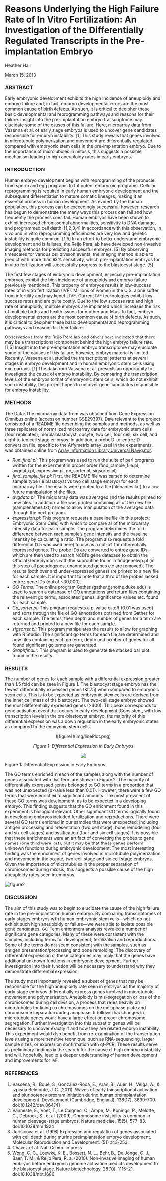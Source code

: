 # Reasons Underlying the High Failure Rate of In Vitro Fertilization: An Investigation of the Differentially Regulated Transcripts in the Pre-implantation Embryo


Heather Hall

March 15, 2013



### ABSTRACT 

Early embryonic development exhibits the high incidence of aneuploidy and embryo failure and, in fact, embryo developmental errors are the most common cause of birth defects. As such, it is critical to decipher these basic developmental and reprogramming pathways and reasons for their failure. Insight into the pre-implantation embryo transcriptome may elucidate some of the causes of this failure. Here, microarray data from Vasenna et al. of early stage embryos is used to uncover gene candidates responsible for embryo instability. [1] This study reveals that genes involved in microtubule polymerization and movement are differentially regulated compared with embryonic stem cells in the pre-implantation embryo. Due to the importance of microtubules in mitosis, this suggests a possible mechanism leading to high aneuploidy rates in early embryos.



### INTRODUCTION 
Human embryo development begins with reprogramming of the pronuclei from sperm and egg programs to totipotent embryonic programs. Cellular reprogramming is required in early human embryonic development and the subsequent differentiation to mature somatic lineages, making it an essential process in human development. As evident by the human population, this process can be exceedingly successful; however, research has begun to demonstrate the many ways this process can fail and how frequently the process does fail. Human embryos have been shown to exhibit increased chromosomal abnormalities, sensitivity to DNA damage, and programmed cell death. [1,2,3,4]  In accordance with this observation, in vivo and in vitro reprogramming efficiencies are very low and genetic instability is quite common. [1,5] In an effort to better understand embryonic development and is failures, the Reijo Pera lab have developed non-invasive imaging methods for predicting successful embryos. [5] By observing timescales for various cell division events, the imaging method is able to predict with more than 93% sensitivity, which pre-implantation embryos for in vitro fertilization will successfully progress to the blastocyst stage. [5]

The first few stages of embryonic development, especially pre-implantation embryos, exhibit the high incidence of aneuploidy and embryo failure previously mentioned. This property of embryos results in low-success rates of in vitro fertilization (IVF). Millions of women in the U.S. alone suffer from infertility and may benefit IVF. Current IVF technologies exhibit low success rates and are quite costly. Due to the low success rate and high rate of aneuploidy, multiple embryos are implanted which increases the risk of multiple births and health issues for mother and fetus. In fact, embryo developmental errors are the most common cause of birth defects. As such, it is critical to decipher these basic developmental and reprogramming pathways and reasons for their failure. 

Observations from the Reijo Pera lab and others have indicated that there may be a transcriptional component behind the high embryo failure rate. [1,5] Insight into the pre-implantation embryo transcriptome may elucidate some of the causes of this failure; however, embryo material is limited. Recently, Vassena et al. studied the transcriptional patterns at several stages in embryo development and in human embryonic stem cells using microarrays. [1] The data from Vassena et al. presents an opportunity to investigate the cause of embryo instability. By comparing the transcription levels of the embryos to that of embryonic stem cells, which do not exhibit such instability, this project hopes to uncover gene candidates responsible for embryo instability.



### METHODS
The Data: The microarray data from was obtained from Gene Expression Omnibus online (accession number GSE29397). Data relevant to the project consisted of a README file describing the samples and methods, as well as three replicates of normalized microarray data for embryonic stem cells (four replicates), morula blastocyst, oocyte, two cell, four cell, six cell, and eight to ten cell stage embryos. In addition, a probeID-to-entrezID conversion file, specific to the Affymetrix array used in the experiments, was obtained online from [Array Information Library Universal Navigator](http://ailun.stanford.edu/platformAnnotation.php). 

- *Run_final.pl:* This program was used to run the suite of perl programs written for the experiment in proper order (find_sample_file.pl, avgdata.pl, expression.pl, go_sorter.pl, sigsorter.pl).
- *find_sample_file.pl:* First, the README file was parsed to determine sample type (ie blastocyst vs two cell stage embryo) for each microarray file. The results were printed to a file (filenames.txt) to allow future manipulation of the files.
- *avgdata.pl:* The microarray data was averaged and the results printed to new files. In addition, a file was printed containing all of the new file (samplenames.txt) names to allow manipulation of the averaged data through the next program.
- *expression.pl:* This program requests a baseline file (in this project: Embryonic Stem Cells) with which to compare all of the microarray intensity data for each sample. The program determines the fold difference between each sample’s gene intensity and the baseline intensity by calculating a ratio. The program also requests a fold difference (1.5 was used here) to use as a cut-off for differentially expressed genes. The probe IDs are converted to entrez gene IDs, which are then used to search NCBI’s gene database to obtain the Official Gene Symbols with the subroutine found in findgenelwp.pl (in this step all pseudogenes, unannotated genes etc are removed). The results (both over and under-expressed genes) are printed to a new file for each sample. It is important to note that a third of the probes lacked entrez gene IDs (out of ~30,000).
- *GO Terms:* The online program Gather (gather.genome.duke.edu) is used to search a database of GO annotations and return files containing the relavent go terms, associated genes, significance values etc. found for each sample.
- *Go_sorter.pl:* This program requests a p-value cutoff (0.01 was used) and sorts through the file of GO annotations obtained from Gather for each sample. The terms, their depth and number of genes for a term are returned and printed to a new file for each sample.
- *sigsorter.pl:* This program manipulates the results to allow for graphing with R Studio. The significant go terms for each file are determined and new files containing each go term, depth and number of genes for all found significant go terms are generated.
- *Graphfinal.r:* This program is used to generate the stacked bar plot found in the results



### RESULTS 
The number of genes for each sample with a differential expression greater than 1.5 fold can be seen in Figure 1. The blastocyst stage embryo has the fewest differentially expressed genes (&lt75) when compared to embryonic stem cells. This is to be expected as embryonic stem cells are derived from the inner cell mass of the blastocyst. The two-cell stage embryo showed the most differentially expressed genes (>400). This peak corresponds to gene activation event that occurs in early development. Consistent, with low transcription levels in the pre-blastocyst embryo, the majority of this differential expression was a down regulation in the early embryonic states as compared to the embryonic stem cells.

<center>
![figure1](img/linePlot.png)

*Figure 1: Differential Expression in Early Embryos*
</center>

<p align="center">
  <img src="img/linePlot.png">
  <div>Figure 1: Differential Expression in Early Embryos</div>
</p>

The GO terms enriched in each of the samples along with the number of genes associated with that term are shown in Figure 2. The majority of differentially expressed genes belonged to GO terms in a proportion that was not unexpected (p-value less than 0.01). However, there were a few GO terms that were enriched to significant amounts. The most prevalent of these GO terms was development, as to be expected in a developing embryo. This finding suggests that the GO enrichment found in this experiment is biological relevant. Other significant GO terms logically found in developing embryos included fertilization and reproductions. There were several GO terms enriched in our samples that were unexpected; including antigen processing and presentation (two cell stage), bone remodeling (four and six cell stages) and ossification (four and six cell stages). It is possible that these enrichments were an artifact of converting the probes to gene names (one third were lost), but it may be that these genes perform unknown functions during embryonic development. The most interesting finding was the enrichment of genes involved in microtubule polymerization and movement in the oocyte, two-cell stage and six-cell stage embryos. Given the importance of microtubules in the proper separation of chromosomes during mitosis, this suggests a possible cause of the high aneuploidy rates seen in embryos.


![figure2](img/stackedBar.png)


### DISCUSSION
The aim of this study was to begin to elucidate the cause of the high failure rate in the pre-implantation human embryo. By comparing transcriptomes of early stages embryos with human embryonic stem cells—which do not exhibit such high aneuploidy or failure—we were able to isolate possible gene candidates. GO Term enrichment analysis revealed a number of significant gene categories. Many of these were consistent with the samples, including terms for development, fertilization and reproductions. Some of the terms do not seem consistent with the samples, such as antigen presentation/processing and bone remolding. The discovery of differential expression of these categories may imply that the genes have additional unknown functions in embryonic development. Further investigation into their function will be necessary to understand why they demonstrate differential expression. 

The study most importantly revealed a subset of genes that may be responsible for the high aneuploidy rate seen in embryos as the majority of early stage embryos differentially express genes involved in microtubule movement and polymerization. Aneuploidy is mis-segregation or loss of the chromosomes during cell division, a process that relies heavily on microtubules for lining up chromosomes on the metaphase plate and chromosome separation during anaphase. It follows that changes in microtubule genes would have a large effect on proper chromosome segregation. Further investigation into this subset of genes will be necessary to uncover exactly if and how they are related embryo instability. This experiment would also benefit from re-examination of the transcription levels using a more sensitive technique, such as RNA-sequencing, larger sample sizes, or expression confirmation with qt-PCR. These results serve as preliminary findings in the search for the cause of high embryo instability and will, hopefully, lead to a deeper understanding of human development and improvements for IVF.


### REFERENCES
1. Vassena, R., Boué, S., González-Roca, E., Aran, B., Auer, H., Veiga, A., & Izpisua Belmonte, J. C. (2011). Waves of early transcriptional activation and pluripotency program initiation during human preimplantation development. Development (Cambridge, England), 138(17), 3699–709. doi:10.1242/dev.064741
2. Vanneste, E., Voet, T., Le Caignec, C., Ampe, M., Konings, P., Melotte, C., Debrock, S., et al. (2009). Chromosome instability is common in human cleavage-stage embryos. Nature medicine, 15(5), 577–83. doi:10.1038/nm.1924
3. Jurisicova et al. (1998) Expression and regulation of genes associated with cell death during murine preimplantation embryo development. Molecular Reproduction and Development. (51) 243-253.
4. Chavez et al. Nat. Comm. In press
5. Wong, C. C., Loewke, K. E., Bossert, N. L., Behr, B., De Jonge, C. J., Baer, T. M., & Reijo Pera, R. a. (2010). Non-invasive imaging of human embryos before embryonic genome activation predicts development to the blastocyst stage. Nature biotechnology, 28(10), 1115–21. doi:10.1038/nbt.1686


